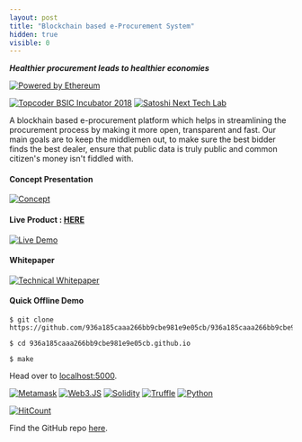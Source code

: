 ```yaml
---
layout: post
title: "Blockchain based e-Procurement System"
hidden: true
visible: 0
---
```

***Healthier procurement leads to healthier economies***

[![Powered by Ethereum](https://image.ibb.co/ftY1fo/ethereum.png)](https://www.ethereum.org/)

[![Topcoder BSIC Incubator 2018](https://i.imgur.com/8focZ4B.jpg)](https://blockchain.topcoder.com/bsic-incubator) [![Satoshi Next Tech Lab](https://avatars3.githubusercontent.com/u/32188729?s=200&v=4)](https://github.com/SatoshiNextTechLab)

A blockhain based e-procurement platform which helps in streamlining the procurement process by making it more open, transparent and fast. Our main goals are to keep the middlemen out, to make sure the best bidder finds the best dealer, ensure that public data is truly public and common citizen's money isn't fiddled with.

#### Concept Presentation

[![Concept](https://img.youtube.com/vi/gsy3hwn_c9c/0.jpg)](https://www.youtube.com/watch?v=gsy3hwn_c9c)

#### Live Product : [HERE](http://teamsatoshi.pythonanywhere.com)

[![Live Demo](https://img.youtube.com/vi/wHM7EWjD_iY/0.jpg)](https://www.youtube.com/watch?v=wHM7EWjD_iY)

#### Whitepaper

[![Technical Whitepaper](https://cdn2.iconfinder.com/data/icons/document-21/64/Document-01-128.png)](https://drive.google.com/file/d/1wIKR7gG3-esUwT77z3uqp3N6d-HWxqCO/view)

#### Quick Offline Demo

```
$ git clone https://github.com/936a185caaa266bb9cbe981e9e05cb/936a185caaa266bb9cbe981e9e05cb.github.io.git
```
```
$ cd 936a185caaa266bb9cbe981e9e05cb.github.io
```
```
$ make
```

Head over to [localhost:5000](http://localhost:5000).



[![Metamask](https://i0.wp.com/cdng.c3dt.com/icon/3265891-com.wallet.metamask.png)](https://metamask.io/)       [![Web3.JS](https://image.ibb.co/f8U7Lo/web3.jpg)](https://github.com/ethereum/web3.js/)   [![Solidity](https://image.ibb.co/c8xit8/sol_jpeg.jpg)](http://solidity.readthedocs.io/en/v0.4.21/)   [![Truffle](https://image.ibb.co/f3jDt8/truffle.png)](http://truffleframework.com/) [![Python](https://i0.wp.com/cdnb.c3dt.com/icon/744996-com.study.python.png)](https://www.python.org/)


[![HitCount](http://hits.dwyl.io/936a185caaa266bb9cbe981e9e05cb/936a185caaa266bb9cbe981e9e05cb.github.io.svg)](http://hits.dwyl.io/936a185caaa266bb9cbe981e9e05cb/936a185caaa266bb9cbe981e9e05cb.github.io)

Find the GitHub repo <a href="https://github.com/936a185caaa266bb9cbe981e9e05cb/936a185caaa266bb9cbe981e9e05cb.github.io">here</a>.